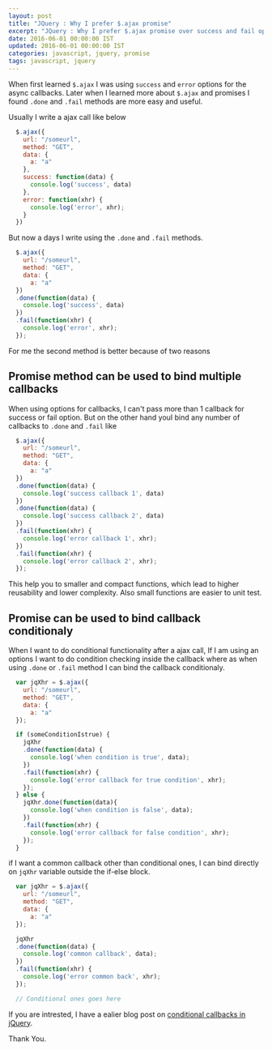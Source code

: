 ```yaml
---
layout: post
title: "JQuery : Why I prefer $.ajax promise"
excerpt: "JQuery : Why I prefer $.ajax promise over success and fail options"
date: 2016-06-01 00:00:00 IST
updated: 2016-06-01 00:00:00 IST
categories: javascript, jquery, promise
tags: javascript, jquery
---
```


When first learned `$.ajax` I was using `success` and `error` options for the async
callbacks. Later when I learned more about `$.ajax` and promises I found `.done`
and `.fail` methods are more easy and useful. 

Usually I write a ajax call like below

~~~ js
  $.ajax({
    url: "/someurl",
    method: "GET",
    data: { 
      a: "a"  
    },
    success: function(data) {
      console.log('success', data) 
    },
    error: function(xhr) {
      console.log('error', xhr);  
    }
  })
~~~

But now a days I write using the `.done` and `.fail` methods.

~~~ js
  $.ajax({
    url: "/someurl",
    method: "GET",
    data: { 
      a: "a"  
  })
  .done(function(data) {
    console.log('success', data) 
  })
  .fail(function(xhr) {
    console.log('error', xhr);  
  });
~~~

For me the second method is better because of two reasons

## Promise method can be used to bind multiple callbacks

When using options for callbacks, I can't pass more than 1  callback for success
or fail option. But on the other hand youI bind any number of callbacks to `.done` and
`.fail` like

~~~ js
  $.ajax({
    url: "/someurl",
    method: "GET",
    data: { 
      a: "a"  
  })
  .done(function(data) {
    console.log('success callback 1', data) 
  })
  .done(function(data) {
    console.log('success callback 2', data) 
  })
  .fail(function(xhr) {
    console.log('error callback 1', xhr);  
  })
  .fail(function(xhr) {
    console.log('error callback 2', xhr);  
  });
~~~

This help you to smaller and compact functions, which lead to higher
reusability and lower complexity. Also small functions are easier to unit test.

## Promise can be used to bind callback conditionaly

When I want to do conditional functionality after a ajax call, If I am using an
options I want to do condition checking inside the callback where as when using
`.done` or `.fail` method I can bind the callback conditionaly.

~~~ js
  var jqXhr = $.ajax({
    url: "/someurl",
    method: "GET",
    data: { 
      a: "a"  
  });

  if (someConditionIstrue) {
    jqXhr
    .done(function(data) {
      console.log('when condition is true', data);
    })
    .fail(function(xhr) {
      console.log('error callback for true condition', xhr);  
    });
  } else {
    jqXhr.done(function(data){
      console.log('when condition is false', data);
    })
    .fail(function(xhr) {
      console.log('error callback for false condition', xhr);  
    });
  }
~~~

if I want a common callback other than conditional ones, I can bind directly
on `jqXhr` variable outside the if-else block.

~~~ js
  var jqXhr = $.ajax({
    url: "/someurl",
    method: "GET",
    data: { 
      a: "a"  
  });

  jqXhr
  .done(function(data) {
    console.log('common callback', data);
  })
  .fail(function(xhr) {
    console.log('error common back', xhr);  
  });

  // Conditional ones goes here
~~~

If you are intrested, I have a ealier blog post on [conditional callbacks in jQuery](/2014/11/jquery-set-ajax-callbacks-conditionally.html).

Thank You.


